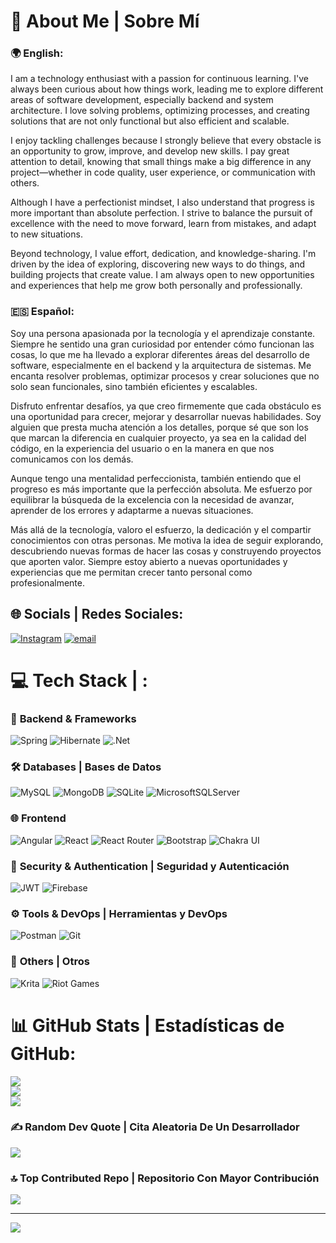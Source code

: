 # 💫 About Me | Sobre Mí  

### 🌍 English:  
I am a technology enthusiast with a passion for continuous learning. I've always been curious about how things work, leading me to explore different areas of software development, especially backend and system architecture. I love solving problems, optimizing processes, and creating solutions that are not only functional but also efficient and scalable.  

I enjoy tackling challenges because I strongly believe that every obstacle is an opportunity to grow, improve, and develop new skills. I pay great attention to detail, knowing that small things make a big difference in any project—whether in code quality, user experience, or communication with others.  

Although I have a perfectionist mindset, I also understand that progress is more important than absolute perfection. I strive to balance the pursuit of excellence with the need to move forward, learn from mistakes, and adapt to new situations.  

Beyond technology, I value effort, dedication, and knowledge-sharing. I'm driven by the idea of exploring, discovering new ways to do things, and building projects that create value. I am always open to new opportunities and experiences that help me grow both personally and professionally.  

### 🇪🇸 Español:  
Soy una persona apasionada por la tecnología y el aprendizaje constante. Siempre he sentido una gran curiosidad por entender cómo funcionan las cosas, lo que me ha llevado a explorar diferentes áreas del desarrollo de software, especialmente en el backend y la arquitectura de sistemas. Me encanta resolver problemas, optimizar procesos y crear soluciones que no solo sean funcionales, sino también eficientes y escalables.  

Disfruto enfrentar desafíos, ya que creo firmemente que cada obstáculo es una oportunidad para crecer, mejorar y desarrollar nuevas habilidades. Soy alguien que presta mucha atención a los detalles, porque sé que son los que marcan la diferencia en cualquier proyecto, ya sea en la calidad del código, en la experiencia del usuario o en la manera en que nos comunicamos con los demás.  

Aunque tengo una mentalidad perfeccionista, también entiendo que el progreso es más importante que la perfección absoluta. Me esfuerzo por equilibrar la búsqueda de la excelencia con la necesidad de avanzar, aprender de los errores y adaptarme a nuevas situaciones.  

Más allá de la tecnología, valoro el esfuerzo, la dedicación y el compartir conocimientos con otras personas. Me motiva la idea de seguir explorando, descubriendo nuevas formas de hacer las cosas y construyendo proyectos que aporten valor. Siempre estoy abierto a nuevas oportunidades y experiencias que me permitan crecer tanto personal como profesionalmente.  


## 🌐 Socials | Redes Sociales:
[![Instagram](https://img.shields.io/badge/Instagram-%23E4405F.svg?logo=Instagram&logoColor=white)](https://instagram.com/_ask.dev) [![email](https://img.shields.io/badge/Email-D14836?logo=gmail&logoColor=white)](mailto:allxn.sxh@gmail.com) 

# 💻 Tech Stack | :

### 🚀 **Backend & Frameworks**
![Spring](https://img.shields.io/badge/spring-%236DB33F.svg?style=for-the-badge&logo=spring&logoColor=white)  ![Hibernate](https://img.shields.io/badge/Hibernate-59666C?style=for-the-badge&logo=Hibernate&logoColor=white)  ![.Net](https://img.shields.io/badge/.NET-5C2D91?style=for-the-badge&logo=.net&logoColor=white)  

### 🛠️ **Databases | Bases de Datos**
![MySQL](https://img.shields.io/badge/mysql-4479A1.svg?style=for-the-badge&logo=mysql&logoColor=white)  ![MongoDB](https://img.shields.io/badge/MongoDB-%234ea94b.svg?style=for-the-badge&logo=mongodb&logoColor=white)  ![SQLite](https://img.shields.io/badge/sqlite-%2307405e.svg?style=for-the-badge&logo=sqlite&logoColor=white)  ![MicrosoftSQLServer](https://img.shields.io/badge/Microsoft%20SQL%20Server-CC2927?style=for-the-badge&logo=microsoft%20sql%20server&logoColor=white)  

### 🌐 **Frontend**
![Angular](https://img.shields.io/badge/angular-%23DD0031.svg?style=for-the-badge&logo=angular&logoColor=white)  ![React](https://img.shields.io/badge/react-%2320232a.svg?style=for-the-badge&logo=react&logoColor=%2361DAFB)  ![React Router](https://img.shields.io/badge/React_Router-CA4245?style=for-the-badge&logo=react-router&logoColor=white)  ![Bootstrap](https://img.shields.io/badge/bootstrap-%238511FA.svg?style=for-the-badge&logo=bootstrap&logoColor=white)  ![Chakra UI](https://img.shields.io/badge/chakra-%234ED1C5.svg?style=for-the-badge&logo=chakraui&logoColor=white)  

### 🔐 **Security & Authentication | Seguridad y Autenticación**
![JWT](https://img.shields.io/badge/JWT-black?style=for-the-badge&logo=JSON%20web%20tokens)  ![Firebase](https://img.shields.io/badge/firebase-%23039BE5.svg?style=for-the-badge&logo=firebase)  

### ⚙️ **Tools & DevOps | Herramientas y DevOps**
![Postman](https://img.shields.io/badge/Postman-FF6C37?style=for-the-badge&logo=postman&logoColor=white)  ![Git](https://img.shields.io/badge/git-%23F05033.svg?style=for-the-badge&logo=git&logoColor=white)  

### 🎨 **Others | Otros**
![Krita](https://img.shields.io/badge/Krita-203759?style=for-the-badge&logo=krita&logoColor=EEF37B)  ![Riot Games](https://img.shields.io/badge/riotgames-D32936.svg?style=for-the-badge&logo=riotgames&logoColor=white)  


# 📊 GitHub Stats | Estadísticas de GitHub:
![](https://github-readme-stats.vercel.app/api?username=elAsksito&theme=dark&hide_border=false&include_all_commits=true&count_private=true)<br/>
![](https://nirzak-streak-stats.vercel.app/?user=elAsksito&theme=dark&hide_border=false)<br/>
![](https://github-readme-stats.vercel.app/api/top-langs/?username=elAsksito&theme=dark&hide_border=false&include_all_commits=true&count_private=true&layout=compact)

### ✍️ Random Dev Quote | Cita Aleatoria De Un Desarrollador
![](https://quotes-github-readme.vercel.app/api?type=horizontal&theme=radical)

### 🔝 Top Contributed Repo | Repositorio Con Mayor Contribución
![](https://github-contributor-stats.vercel.app/api?username=elAsksito&limit=5&theme=dark&combine_all_yearly_contributions=true)

---
[![](https://visitcount.itsvg.in/api?id=elAsksito&icon=0&color=0)](https://visitcount.itsvg.in)
